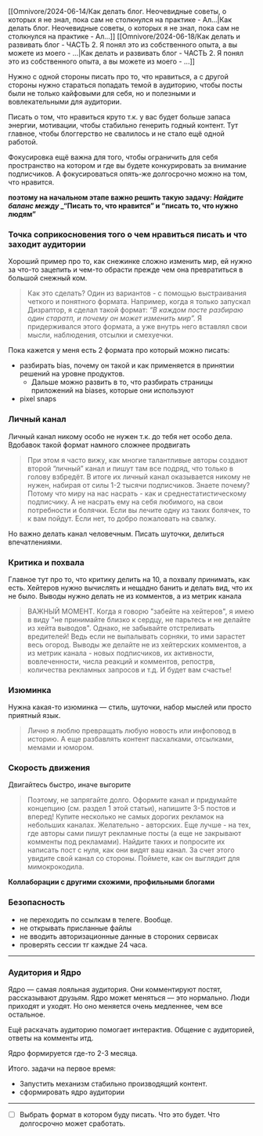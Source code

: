 [[Omnivore/2024-06-14/Как делать блог. Неочевидные советы, о которых я не знал, пока сам не столкнулся на практике - Ал...|Как делать блог. Неочевидные советы, о которых я не знал, пока сам не столкнулся на практике - Ал...]]
[[Omnivore/2024-06-18/Как делать и развивать блог - ЧАСТЬ 2. Я понял это из собственного опыта, а вы можете из моего - ...|Как делать и развивать блог - ЧАСТЬ 2. Я понял это из собственного опыта, а вы можете из моего - ...]]


Нужно с одной стороны писать про то, что нравиться, а с другой стороны нужно стараться попадать темой в аудиторию, чтобы посты были не только кайфовыми для себя, но и полезными и вовлекательными для аудитории. 

Писать о том, что нравиться круто т.к. у вас будет больше запаса энергии, мотивации, чтобы стабильно генерить годный контент. Тут главное, чтобы блоггерство не свалилось и не стало ещё одной работой. 

Фокусировка ещё важна для того, чтобы ограничить для себя пространство на котором и где вы будете конкурировать за внимание подписчиков. А фокусироваться опять-же долгосрочно можно на том, что нравится. 

**поэтому на начальном этапе важно решить такую задачу: _Найдите баланс между_ _“Писать то, что нравится” и “писать то, что нужно людям”**

### Точка соприкосновения того о чем нравиться писать и что заходит аудитории
Хороший пример про то, как снежинке сложно изменить мир, ей нужно за что-то зацепить и чем-то обрасти прежде чем она превратиться в большой снежный ком. 

>Как это сделать? Один из вариантов - с помощью выстраивания четкого и понятного формата. Например, когда я только запускал Дизраптор, я сделал такой формат: _“В каждом посте разбираю один старатп, и почему он может изменить мир”._ Я придерживался этого формата, а уже внутрь него вставлял свои мысли, наблюдения, отсылки и смехуечки.

Пока кажется у меня есть 2 формата про который можно писать:
- разбирать bias, почему он такой и как применяется в принятии решений на уровне продуктов. 
	- Дальше можно развить в то, что разбирать страницы приложений на biases, которые они используют
- pixel snaps

### Личный канал
Личный канал никому особо не нужен т.к. до тебя нет особо дела. Вдобавок такой формат намного сложнее продвигать
> При этом я часто вижу, как многие талантливые авторы создают второй “личный” канал и пишут там все подряд, что только в голову взбредёт. В итоге их личный канал оказывается никому не нужен, набирая от силы 1-2 тысячи подписчиков. Знаете почему? Потому что миру на нас насрать - как и среднестатистическому подписчику. А не насрать ему на себя любимого, на свои потребности и болячки. Если вы лечите одну из таких болячек, то к вам пойдут. Если нет, то добро пожаловать на свалку.

Но важно делать канал человечным. Писать шуточки, делиться впечатлениями. 

### Критика и похвала
Главное тут про то, что критику делить на 10, а похвалу принимать, как есть. Хейтеров нужно вычислять и нещадно банить и делать вид, что их не было.
Выводы нужно делать не из комментов, а из метрик канала
>ВАЖНЫЙ МОМЕНТ. Когда я говорю "забейте на хейтеров", я имею в виду "не принимайте близко к сердцу, не парьтесь и не делайте из хейта выводов". Однако, не забывайте отстреливать вредителей! Ведь если не выпалывать сорняки, то ими зарастет весь огород. Выводы же делайте не из хейтерских комментов, а из метрик канала - новых подписчиков, их активности, вовлеченности, числа реакций и комментов, репострв, количества рекламных запросов и т.д. И будет вам счастье!

### Изюминка
Нужна какая-то изюминка — стиль, шуточки, набор мыслей или просто приятный язык.
> Лично я люблю превращать любую новость или инфоповод в историю. А еще разбавлять контент пасхалками, отсылками, мемами и юмором. 

### Скорость движения
Двигайтесь быстро, иначе выгорите 
> Поэтому, не запрягайте долго. Оформите канал и придумайте концепцию (см. раздел 1 этой статьи), напишите 3-5 постов и вперед! Купите несколько не самых дорогих рекламок на небольших каналах. Желательно - авторских. Еще лучше - на тех, где авторы сами пишут рекламные посты (а еще не закрывают комменты под рекламами). Найдите таких и попросите их написать пост с нуля, как они видят ваш канал. За счет этого увидите свой канал со стороны. Поймете, как он выглядит для мимокрокодила.

**Коллаборации с другими схожими, профильными блогами**

### Безопасность
- не переходить по ссылкам в телеге. Вообще. 
- не открывать присланные файлы 
- не вводить авторизационные данные в стороних сервисах
- проверять сессии тг каждые 24 часа.

---

### Аудитория и Ядро
Ядро — самая лояльная аудитория. Они комментируют постят, рассказывают друзьям. 
Ядро может меняться — это нормально. Люди приходят и уходят. Но оно меняется очень медленнее, чем все остальное. 

Ещё раскачать аудиторию помогает интерактив. Общение с аудиторией, ответы на комменты итд. 

Ядро формируется где-то 2-3 месяца.

Итого. задачи на первое время:
- Запустить механизм стабильно производящий контент. 
- сформировать ядро аудитории









---
- [ ] Выбрать формат в котором буду писать. Что это будет. Что долгосрочно может сработать.

